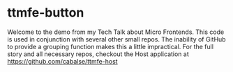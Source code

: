 # ttmfe-button

Welcome to the demo from my Tech Talk about Micro Frontends.
This code is used in conjunction with several other small repos. The inability of GitHub to provide a grouping function makes this a little impractical.
For the full story and all necessary repos, checkout the Host application at https://github.com/cabalse/ttmfe-host
